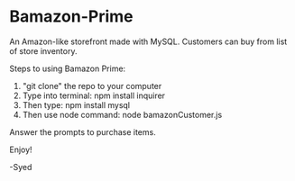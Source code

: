 # Bamazon-Prime
An Amazon-like storefront made with MySQL. Customers can buy from list of store inventory.

Steps to using Bamazon Prime:

1) "git clone" the repo to your computer
2) Type into terminal: npm install inquirer
3) Then type: npm install mysql
4) Then use node command: node bamazonCustomer.js

Answer the prompts to purchase items.

Enjoy!

-Syed
